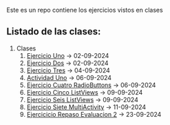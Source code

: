 Este es un repo contiene los ejercicios vistos en clases


## Listado de las clases:



1. Clases
   1. [Ejercicio Uno](./Clases/02-09-2024/ejercicio-01-SaludoAPP) -> 02-09-2024
   2. [Ejercicio Dos](./Clases/02-09-2024/Ejercicio-02-SumarDosNum) -> 02-09-2024
   3. [Ejercicio Tres](./Clases/04-09-2024/Ejercicio-03-Calculadora) -> 04-09-2024
   4. [Actividad Uno](./Clases/06-09-2024/Resolucion_Actividad_Uno) -> 06-09-2024
   5. [Ejercicio Cuatro RadioButtons](./Clases/06-09-2024/Ejercicio_4_RadioButton) -> 06-09-2024
   6. [Ejercicio Cinco ListViews](./Clases/09-09-2024/ejercicio_cinco) -> 09-09-2024
   7. [Ejercicio Seis ListViews](./Clases/09-09-2024/ejercicio_seis) -> 09-09-2024
   8. [Ejercicio Siete MultiActivity](./Clases/11-09-2024/ejercicio_siete) -> 11-09-2024 
   9. [Ejercicicio Repaso Evaluacion 2](./Clases/23-09-2024/repaso_eva2) -> 23-09-2024

